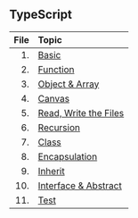 ## TypeScript 

| File    |  Topic 
| -------:| :--------
|  1.     | [ Basic ](https://github.com/jafarimahdi/Problem_Solving/tree/master/TypeScript/Basic)
| 2.      | [ Function ](https://github.com/jafarimahdi/Problem_Solving/tree/master/TypeScript/Functions)
| 3.      | [ Object & Array ](https://github.com/jafarimahdi/Problem_Solving/tree/master/TypeScript/Object%20%26%20Array)
| 4.      | [ Canvas ](https://github.com/jafarimahdi/Problem_Solving/tree/master/TypeScript/Canvas)
| 5.      | [ Read, Write the Files](https://github.com/jafarimahdi/Problem_Solving/tree/master/TypeScript/Read%2Cwrite%20file)
| 6.      | [ Recursion ](https://github.com/jafarimahdi/Problem_Solving/tree/master/TypeScript/Recursen )
| 7.      | [ Class ](https://github.com/jafarimahdi/Problem_Solving/tree/master/TypeScript/Class)
| 8.      | [ Encapsulation ](https://github.com/jafarimahdi/Problem_Solving/tree/master/TypeScript/Encapsulation)
| 9.      | [ Inherit ](https://github.com/jafarimahdi/Problem_Solving/tree/master/TypeScript/inhert)
| 10.     | [ Interface & Abstract ]( https://github.com/jafarimahdi/Problem_Solving/tree/master/TypeScript/interface%2C%20abstract)
| 11.     | [ Test ](https://github.com/jafarimahdi/Problem_Solving/tree/master/TypeScript/test)




